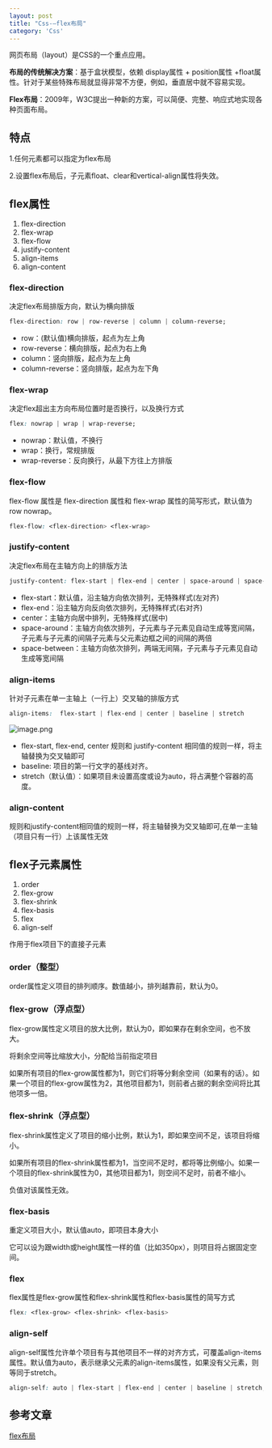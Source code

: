 ```yaml
---
layout: post
title: "Css-—flex布局"
category: 'Css'
---
```


网页布局（layout）是CSS的一个重点应用。

**布局的传统解决方案**：基于盒状模型，依赖 display属性 + position属性 +float属性。针对于某些特殊布局就显得非常不方便，例如，垂直居中就不容易实现。

**Flex布局**：2009年，W3C提出一种新的方案，可以简便、完整、响应式地实现各种页面布局。

## 特点
1.任何元素都可以指定为flex布局

2.设置flex布局后，子元素float、clear和vertical-align属性将失效。

## flex属性
1. flex-direction
2. flex-wrap
3. flex-flow
4. justify-content
5. align-items
6. align-content

### flex-direction

决定flex布局排版方向，默认为横向排版

```css
flex-direction: row | row-reverse | column | column-reverse;
```

* row：(默认值)横向排版，起点为左上角
* row-reverse：横向排版，起点为右上角
* column：竖向排版，起点为左上角
* column-reverse：竖向排版，起点为左下角

### flex-wrap

决定flex超出主方向布局位置时是否换行，以及换行方式

```css
flex: nowrap | wrap | wrap-reverse;
```

* nowrap：默认值，不换行
* wrap：换行，常规排版
* wrap-reverse：反向换行，从最下方往上方排版

### flex-flow

flex-flow 属性是 flex-direction 属性和 flex-wrap 属性的简写形式，默认值为row nowrap。
```css
flex-flow: <flex-direction> <flex-wrap>
```

### justify-content
决定flex布局在主轴方向上的排版方法

```css
justify-content: flex-start | flex-end | center | space-around | space-between
```

* flex-start：默认值，沿主轴方向依次排列，无特殊样式(左对齐)
* flex-end：沿主轴方向反向依次排列，无特殊样式(右对齐)
* center：主轴方向居中排列，无特殊样式(居中)
* space-around：主轴方向依次排列，子元素与子元素见自动生成等宽间隔，子元素与子元素的间隔子元素与父元素边框之间的间隔的两倍
* space-between：主轴方向依次排列，两端无间隔，子元素与子元素见自动生成等宽间隔

### align-items

针对子元素在单一主轴上（一行上）交叉轴的排版方式

```css
align-items:  flex-start | flex-end | center | baseline | stretch
```

![image.png](../../../images/flex1.png)

* flex-start, flex-end, center 规则和 justify-content 相同值的规则一样，将主轴替换为交叉轴即可
* baseline: 项目的第一行文字的基线对齐。
* stretch（默认值）：如果项目未设置高度或设为auto，将占满整个容器的高度。

### align-content
规则和justify-content相同值的规则一样，将主轴替换为交叉轴即可,在单一主轴（项目只有一行）上该属性无效


## flex子元素属性
1. order
2. flex-grow
3. flex-shrink
4. flex-basis
5. flex
6. align-self

作用于flex项目下的直接子元素

### order（整型）
order属性定义项目的排列顺序。数值越小，排列越靠前，默认为0。

### flex-grow（浮点型）
flex-grow属性定义项目的放大比例，默认为0，即如果存在剩余空间，也不放大。

将剩余空间等比缩放大小，分配给当前指定项目

如果所有项目的flex-grow属性都为1，则它们将等分剩余空间（如果有的话）。如果一个项目的flex-grow属性为2，其他项目都为1，则前者占据的剩余空间将比其他项多一倍。

### flex-shrink（浮点型）
flex-shrink属性定义了项目的缩小比例，默认为1，即如果空间不足，该项目将缩小。

如果所有项目的flex-shrink属性都为1，当空间不足时，都将等比例缩小。如果一个项目的flex-shrink属性为0，其他项目都为1，则空间不足时，前者不缩小。

负值对该属性无效。

### flex-basis
重定义项目大小，默认值auto，即项目本身大小

它可以设为跟width或height属性一样的值（比如350px），则项目将占据固定空间。

### flex
flex属性是flex-grow属性和flex-shrink属性和flex-basis属性的简写方式

```css
flex: <flex-grow> <flex-shrink> <flex-basis>
```

### align-self
align-self属性允许单个项目有与其他项目不一样的对齐方式，可覆盖align-items属性。默认值为auto，表示继承父元素的align-items属性，如果没有父元素，则等同于stretch。
```css
align-self: auto | flex-start | flex-end | center | baseline | stretch;
```




## 参考文章

[flex布局](https://juejin.cn/post/6844903843830956045#flex-direction)